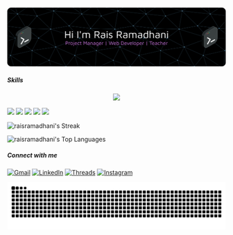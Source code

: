 <!-- ## Hi there 👋 -->

![Rais Ramadhani](images/github-header.png)

##### Skills

<p align="center">
  <a href="https://skillicons.dev">
    <img src="https://skillicons.dev/icons?i=git,python,r,php,javascript,laravel,tailwind,nodejs&theme=dark" />
  </a>
</p>

<img src="https://img.shields.io/badge/Keras-FF0000?style=for-the-badge&logo=keras&logoColor=white"> <img src="https://img.shields.io/badge/TensorFlow-FF6F00?style=for-the-badge&logo=tensorflow&logoColor=white"> <img src="https://img.shields.io/badge/Google%20Analytics-E37400?style=for-the-badge&logo=google%20analytics&logoColor=white"> <img src="https://img.shields.io/badge/Cloudflare-F38020?style=for-the-badge&logo=Cloudflare&logoColor=white"> <img src="https://img.shields.io/badge/ngrok-140648?style=for-the-badge&logo=Ngrok&logoColor=white">

![raisramadhani's Streak](https://github-readme-streak-stats.herokuapp.com/?user=raisramadhani&theme=dark&hide_border=true)

![raisramadhani's Top Languages](https://github-readme-stats.vercel.app/api/top-langs/?username=raisramadhani&theme=dark&show_icons=true&hide_border=true&layout=compact)

##### Connect with me

[<img src="https://img.shields.io/badge/Gmail-D14836?style=for-the-badge&logo=gmail&logoColor=white" alt="Gmail">](mailto:surat.raisramadhani@gmail.com?subject=Web%20Development%20Inquiry%20from%20GitHub&body=Hello%20%5BYour%20Name%5D%2C%0A%0AI'm%20reaching%20out%20to%20you%20from%20your%20GitHub%20profile.%0A%0AI%20would%20like%20to%20discuss%3A%20%5BPlease%20specify%3A%20a%20project%2C%20a%20collaboration%2C%20a%20question%2C%20etc.%5D)
[<img src="https://img.shields.io/badge/LinkedIn-0077B5?style=for-the-badge&logo=linkedin&logoColor=white" alt="LinkedIn">](https://www.linkedin.com/in/raisramadhani/)
[<img src="https://img.shields.io/badge/Threads-000000?style=for-the-badge&logo=Threads&logoColor=white" alt="Threads">](https://www.threads.com/@roezrmdhn)
[<img src="https://img.shields.io/badge/Instagram-E4405F?style=for-the-badge&logo=instagram&logoColor=white" alt="Instagram">](https://instagram.com/roezrmdhn)

<img src="https://raw.githubusercontent.com/raisramadhani/raisramadhani/output/snake.svg" alt="Snake animation" />

###

<!--
**raisramadhani/raisramadhani** is a ✨ _special_ ✨ repository because its `README.md` (this file) appears on your GitHub profile.

Here are some ideas to get you started:

- 🔭 I’m currently working on ...
- 🌱 I’m currently learning ...
- 👯 I’m looking to collaborate on ...
- 🤔 I’m looking for help with ...
- 💬 Ask me about ...
- 📫 How to reach me: ...
- 😄 Pronouns: ...
- ⚡ Fun fact: ...
-->
